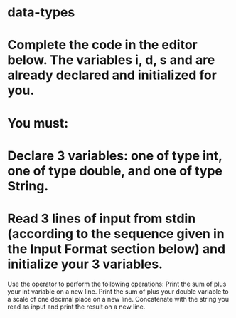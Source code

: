 # data-types
# Complete the code in the editor below. The variables i, d, s and  are already declared and initialized for you. 
# You must:

# Declare 3 variables: one of type int, one of type double, and one of type String.
# Read 3 lines of input from stdin (according to the sequence given in the Input Format section below) and initialize your 3 variables.
Use the  operator to perform the following operations:
Print the sum of  plus your int variable on a new line.
Print the sum of  plus your double variable to a scale of one decimal place on a new line.
Concatenate  with the string you read as input and print the result on a new line.

